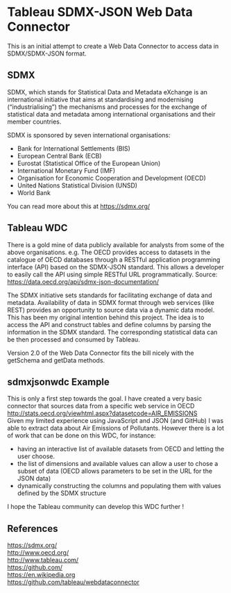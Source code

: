 # Tableau SDMX-JSON Web Data Connector
This is an initial attempt to create a Web Data Connector to access data in SDMX/SDMX-JSON format.

SDMX
---------------
SDMX, which stands for Statistical Data and Metadata eXchange is an international initiative that aims at standardising and modernising (“industrialising”) the mechanisms and processes for the exchange of statistical data and metadata among international organisations and their member countries.

SDMX is sponsored by seven international organisations:
* Bank for International Settlements (BIS)
* European Central Bank (ECB)
* Eurostat (Statistical Office of the European Union)
* International Monetary Fund (IMF)
* Organisation for Economic Cooperation and Development (OECD)
* United Nations Statistical Division (UNSD)
* World Bank

You can read more about this at https://sdmx.org/

Tableau WDC
---------------
There is a gold mine of data publicly available for analysts from some of the above organisations.
e.g. The OECD provides access to datasets in the catalogue of OECD databases through a RESTful application programming interface (API) based on the SDMX-JSON standard.  This allows a developer to easily call the API using simple RESTful URL programmatically.
Source: https://data.oecd.org/api/sdmx-json-documentation/

The SDMX initiative sets standards for facilitating exchange of data and metadata. Availability of data in SDMX format through web services (like REST) provides an opportunity to source data via a dynamic data model. This has been my original intention behind this project. The idea is to access the API and construct tables and define columns by parsing the information in the SDMX standard. The corresponding statistical data can be then processed and consumed by Tableau.

Version 2.0 of the Web Data Connector fits the bill nicely with the getSchema and getData methods.

sdmxjsonwdc Example
---------------
This is only a first step towards the goal. I have created a very basic connector that sources data from a specific web service in OECD
http://stats.oecd.org/viewhtml.aspx?datasetcode=AIR_EMISSIONS  
Given my limited experience using JavaScript and JSON (and GitHub) I was able to extract data about Air Emissions of Pollutants.
However there is a lot of work that can be done on this WDC, for instance:
* having an interactive list of available datasets from OECD and letting the user choose.
* the list of dimensions and available values can allow a user to chose a subset of data (OECD allows parameters to be set in the URL for the JSON data)
* dynamically constructing the columns and populating them with values defined by the SDMX structure

I hope the Tableau community can develop this WDC further !

References
---------------
https://sdmx.org/  
http://www.oecd.org/  
http://www.tableau.com/  
https://github.com/  
https://en.wikipedia.org  
https://github.com/tableau/webdataconnector  
